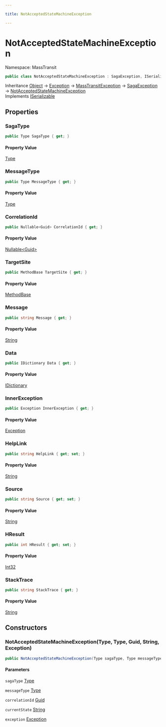 ```yaml
---

title: NotAcceptedStateMachineException

---
```


# NotAcceptedStateMachineException

Namespace: MassTransit

```csharp
public class NotAcceptedStateMachineException : SagaException, ISerializable
```

Inheritance [Object](https://learn.microsoft.com/en-us/dotnet/api/system.object) → [Exception](https://learn.microsoft.com/en-us/dotnet/api/system.exception) → [MassTransitException](../masstransit/masstransitexception) → [SagaException](../masstransit/sagaexception) → [NotAcceptedStateMachineException](../masstransit/notacceptedstatemachineexception)<br/>
Implements [ISerializable](https://learn.microsoft.com/en-us/dotnet/api/system.runtime.serialization.iserializable)

## Properties

### **SagaType**

```csharp
public Type SagaType { get; }
```

#### Property Value

[Type](https://learn.microsoft.com/en-us/dotnet/api/system.type)<br/>

### **MessageType**

```csharp
public Type MessageType { get; }
```

#### Property Value

[Type](https://learn.microsoft.com/en-us/dotnet/api/system.type)<br/>

### **CorrelationId**

```csharp
public Nullable<Guid> CorrelationId { get; }
```

#### Property Value

[Nullable\<Guid\>](https://learn.microsoft.com/en-us/dotnet/api/system.nullable-1)<br/>

### **TargetSite**

```csharp
public MethodBase TargetSite { get; }
```

#### Property Value

[MethodBase](https://learn.microsoft.com/en-us/dotnet/api/system.reflection.methodbase)<br/>

### **Message**

```csharp
public string Message { get; }
```

#### Property Value

[String](https://learn.microsoft.com/en-us/dotnet/api/system.string)<br/>

### **Data**

```csharp
public IDictionary Data { get; }
```

#### Property Value

[IDictionary](https://learn.microsoft.com/en-us/dotnet/api/system.collections.idictionary)<br/>

### **InnerException**

```csharp
public Exception InnerException { get; }
```

#### Property Value

[Exception](https://learn.microsoft.com/en-us/dotnet/api/system.exception)<br/>

### **HelpLink**

```csharp
public string HelpLink { get; set; }
```

#### Property Value

[String](https://learn.microsoft.com/en-us/dotnet/api/system.string)<br/>

### **Source**

```csharp
public string Source { get; set; }
```

#### Property Value

[String](https://learn.microsoft.com/en-us/dotnet/api/system.string)<br/>

### **HResult**

```csharp
public int HResult { get; set; }
```

#### Property Value

[Int32](https://learn.microsoft.com/en-us/dotnet/api/system.int32)<br/>

### **StackTrace**

```csharp
public string StackTrace { get; }
```

#### Property Value

[String](https://learn.microsoft.com/en-us/dotnet/api/system.string)<br/>

## Constructors

### **NotAcceptedStateMachineException(Type, Type, Guid, String, Exception)**

```csharp
public NotAcceptedStateMachineException(Type sagaType, Type messageType, Guid correlationId, string currentState, Exception exception)
```

#### Parameters

`sagaType` [Type](https://learn.microsoft.com/en-us/dotnet/api/system.type)<br/>

`messageType` [Type](https://learn.microsoft.com/en-us/dotnet/api/system.type)<br/>

`correlationId` [Guid](https://learn.microsoft.com/en-us/dotnet/api/system.guid)<br/>

`currentState` [String](https://learn.microsoft.com/en-us/dotnet/api/system.string)<br/>

`exception` [Exception](https://learn.microsoft.com/en-us/dotnet/api/system.exception)<br/>

